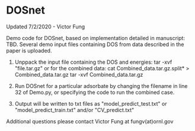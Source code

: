 # DOSnet

Updated 7/2/2020 - Victor Fung

Demo code for DOSnet, based on implementation detailed in manuscript: TBD. Several demo input files containing DOS from data described in the paper is uploaded. 

1. Unppack the input file containing the DOS and energies:
  tar -xvf "file.tar.gz" 
or for the combined data:
  cat Combined_data.tar.gz.split* > Combined_data.tar.gz
  tar -xvf Combined_data.tar.gz

2. Run DOSnet for a particular adsorbate by changing the filename in line 32 of Demo.py, or specifying the code to run the combined case. 

3. Output will be written to txt files as "model_predict_test.txt" or "model_predict_train.txt" and/or "CV_predict.txt"

Additional questions please contact Victor Fung at fungv(at)ornl.gov

